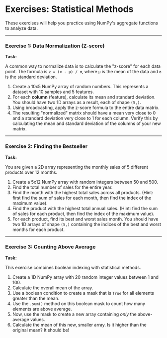 # Exercises: Statistical Methods

These exercises will help you practice using NumPy's aggregate functions to analyze data.

---

### Exercise 1: Data Normalization (Z-score)

**Task:**

A common way to normalize data is to calculate the "z-score" for each data point. The formula is `z = (x - μ) / σ`, where `μ` is the mean of the data and `σ` is the standard deviation.

1.  Create a 10x5 NumPy array of random numbers. This represents a dataset with 10 samples and 5 features.
2.  For each **column** (feature), calculate its mean and standard deviation. You should have two 1D arrays as a result, each of shape `(5,)`.
3.  Using broadcasting, apply the z-score formula to the entire data matrix.
4.  The resulting "normalized" matrix should have a mean very close to 0 and a standard deviation very close to 1 for each column. Verify this by calculating the mean and standard deviation of the columns of your new matrix.

---

### Exercise 2: Finding the Bestseller

**Task:**

You are given a 2D array representing the monthly sales of 5 different products over 12 months.

1.  Create a 5x12 NumPy array with random integers between 50 and 500.
2.  Find the total number of sales for the entire year.
3.  Find the month with the highest total sales across all products. (Hint: first find the sum of sales for each month, then find the index of the maximum value).
4.  Find the product with the highest total annual sales. (Hint: find the sum of sales for each product, then find the index of the maximum value).
5.  For each product, find its best and worst sales month. You should have two 1D arrays of shape `(5,)` containing the indices of the best and worst months for each product.

---

### Exercise 3: Counting Above Average

**Task:**

This exercise combines boolean indexing with statistical methods.

1.  Create a 1D NumPy array with 20 random integer values between 1 and 100.
2.  Calculate the overall mean of the array.
3.  Use a boolean condition to create a mask that is `True` for all elements greater than the mean.
4.  Use the `.sum()` method on this boolean mask to count how many elements are above average.
5.  Now, use the mask to create a new array containing *only* the above-average values.
6.  Calculate the mean of this new, smaller array. Is it higher than the original mean? It should be!
